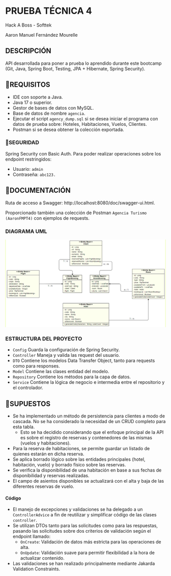 # PRUEBA TÉCNICA 4
Hack A Boss - Softtek

Aaron Manuel Fernández Mourelle

## DESCRIPCIÓN
API desarrollada para poner a prueba lo aprendido durante este bootcamp (Git, Java, Spring Boot, Testing, JPA + Hibernate, Spring Security).

## 🔧REQUISITOS
- IDE con soporte a Java.
- Java 17 o superior.
- Gestor de bases de datos con MySQL.
- Base de datos de nombre `agencia`.
- Ejecutar el script `agency_dump.sql` si se desea iniciar el programa con datos de prueba sobre: Hoteles, Habitaciones, Vuelos, Clientes.
- Postman si se desea obtener la colección exportada.

### 🔐SEGURIDAD
Spring Security con Basic Auth. Para poder realizar operaciones sobre los endpoint restringidos:
- Usuario: `admin`
- Contraseña: `abc123.`

## 📖DOCUMENTACIÓN
Ruta de acceso a Swagger: http://localhost:8080/doc/swagger-ui.html.

Proporcionado también una colección de Postman `Agencia Turismo (AaronFMPT4)` con ejemplos de requests.

### DIAGRAMA UML
![uml_diagram](uml_diagram.png)

### ESTRUCTURA DEL PROYECTO
- `Config` Guarda la configuración de Spring Security.
- `Controller` Maneja y valida las request del usuario.
- `DTO` Contiene los modelos Data Transfer Object, tanto para requests como para responses.
- `Model` Contiene las clases entidad del modelo.
- `Repository` Contiene los métodos para la capa de datos.
- `Service` Contiene la lógica de negocio e intermedia entre el repositorio y el controlador.

## 💭SUPUESTOS
- Se ha implementado un método de persistencia para clientes a modo de cascada. No se ha considerado la necesidad de un CRUD  completo para esta tabla.
  - Esto se ha decidido considerando que el enfoque principal de la API es sobre el registro de reservas y contenedores de las mismas (vuelos y habitaciones).
- Para la reserva de habitaciones, se permite guardar un listado de quienes estarán en dicha reserva.
- Se aplica borrado lógico sobre las entidades principales (hotel, habitación, vuelo) y borrado físico sobre las reservas.
- Se verifica la disponibilidad de una habitación en base a sus fechas de disponibilidad y reservas realizadas.
- El campo de asientos disponibles se actualizará con el alta y baja de las diferentes reservas de vuelo.

#### Código
- El manejo de excepciones y validaciones se ha delegado a un `ControllerAdvice` a fin de reutilizar y simplificar código de las clases `controller`.
- Se utilizan DTOs tanto para las solicitudes como para las respuestas, pasando las solicitudes sobre dos criterios de validación según el endpoint llamado:
  - `OnCreate`: Validación de datos más estricta para las operaciones de alta.
  - `OnUpdate`: Validación suave para permitir flexibilidad a la hora de actualizar contenido.
- Las validaciones se han realizado principalmente mediante Jakarda Validation Constraints.

